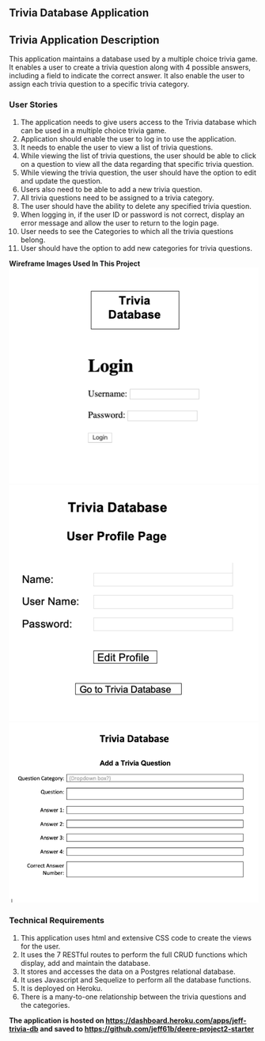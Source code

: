 ## Trivia Database Application

## Trivia Application Description

This application maintains a database used by a multiple choice trivia game. It enables a user to create a trivia question along with 4 possible answers, including a field to indicate the correct answer. It also enable the user to assign each trivia question to a specific trivia category.

### User Stories

1. The application needs to give users access to the Trivia database which can be used in a multiple choice trivia game.
2. Application should enable the user to log in to use the application.
3. It needs to enable the user to view a list of trivia questions.
4. While viewing the list of trivia questions, the user should be able to click on a question to view all the data regarding that specific trivia question.
5. While viewing the trivia question, the user should have the option to edit and update the question.
6. Users also need to be able to add a new trivia question.
7. All trivia questions need to be assigned to a trivia category.
8. The user should have the ability to delete any specified trivia question.
9. When logging in, if the user ID or password is not correct, display an error message and allow the user to return to the login page.
10. User needs to see the Categories to which all the trivia questions belong.
11. User should have the option to add new categories for trivia questions.

**Wireframe Images Used In This Project**
![](Project2LogIn.png)
![](Project2UserProfile.png)
![](Project2AddTrivia.png)

### Technical Requirements

1. This application uses html and extensive CSS code to create the views for the user.
2. It uses the 7 RESTful routes to perform the full CRUD functions which display, add and maintain the database.
3. It stores and accesses the data on a Postgres relational database.
4. It uses Javascript and Sequelize to perform all the database functions.
5. It is deployed on Heroku.
6. There is a many-to-one relationship between the trivia questions and the categories.

**The application is hosted on https://dashboard.heroku.com/apps/jeff-trivia-db and saved to https://github.com/jeff61b/deere-project2-starter**
